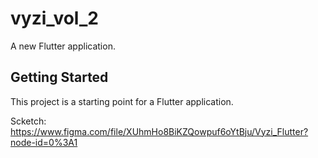 # vyzi_vol_2

A new Flutter application.

## Getting Started

This project is a starting point for a Flutter application.

Scketch: 
  https://www.figma.com/file/XUhmHo8BiKZQowpuf6oYtBju/Vyzi_Flutter?node-id=0%3A1
